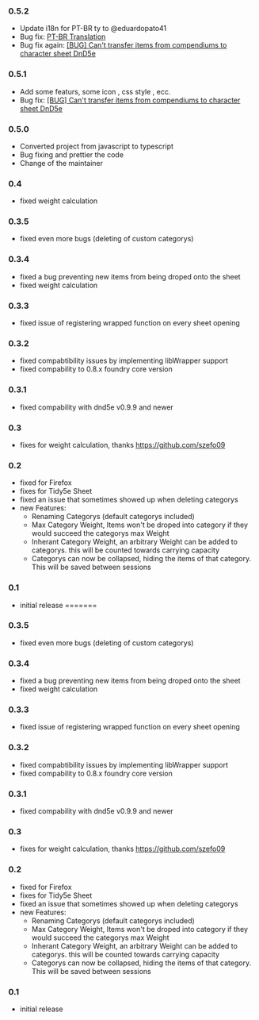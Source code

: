 ### 0.5.2

- Update i18n for PT-BR ty to @eduardopato41
- Bug fix: [PT-BR Translation](https://github.com/p4535992/inventory-plus/issues/2)
- Bug fix again: [[BUG] Can't transfer items from compendiums to character sheet DnD5e](https://github.com/p4535992/inventory-plus/issues/1)

### 0.5.1

- Add some featurs, some icon , css style , ecc.
- Bug fix: [[BUG] Can't transfer items from compendiums to character sheet DnD5e](https://github.com/p4535992/inventory-plus/issues/1)

### 0.5.0

- Converted project from javascript to typescript
- Bug fixing and prettier the code
- Change of the maintainer

### 0.4
 - fixed weight calculation

### 0.3.5
 - fixed even more bugs (deleting of custom categorys)

### 0.3.4
 - fixed a bug preventing new items from being droped onto the sheet
 - fixed weight calculation

### 0.3.3
 - fixed issue of registering wrapped function on every sheet opening

### 0.3.2
 - fixed compabtibility issues by implementing libWrapper support
 - fixed compability to 0.8.x foundry core version

### 0.3.1
 - fixed compability with dnd5e v0.9.9 and newer

### 0.3
 - fixes for weight calculation, thanks https://github.com/szefo09

### 0.2
 - fixed for Firefox
 - fixes for Tidy5e Sheet
 - fixed an issue that sometimes showed up when deleting categorys
 - new Features:
    - Renaming Categorys (default categorys included)
    - Max Category Weight, Items won't be droped into category if they would succeed the categorys max Weight
    - Inherant Category Weight, an arbitrary Weight can be added to categorys. this will be counted towards carrying capacity
    - Categorys can now be collapsed, hiding the items of that category. This will be saved between sessions

### 0.1
 - initial release
=======
### 0.3.5
 - fixed even more bugs (deleting of custom categorys)

### 0.3.4
 - fixed a bug preventing new items from being droped onto the sheet
 - fixed weight calculation

### 0.3.3
 - fixed issue of registering wrapped function on every sheet opening

### 0.3.2
 - fixed compabtibility issues by implementing libWrapper support
 - fixed compability to 0.8.x foundry core version

### 0.3.1
 - fixed compability with dnd5e v0.9.9 and newer

### 0.3
 - fixes for weight calculation, thanks https://github.com/szefo09

### 0.2
 - fixed for Firefox
 - fixes for Tidy5e Sheet
 - fixed an issue that sometimes showed up when deleting categorys
 - new Features:
    - Renaming Categorys (default categorys included)
    - Max Category Weight, Items won't be droped into category if they would succeed the categorys max Weight
    - Inherant Category Weight, an arbitrary Weight can be added to categorys. this will be counted towards carrying capacity
    - Categorys can now be collapsed, hiding the items of that category. This will be saved between sessions

### 0.1
 - initial release
